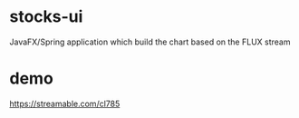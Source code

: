 # stocks-ui
JavaFX/Spring application which build the chart based on the FLUX stream

# demo 
https://streamable.com/cl785

